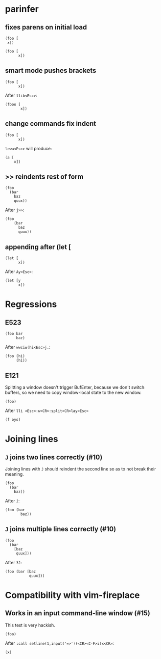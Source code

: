 # parinfer
## fixes parens on initial load

```
(foo [
 x])
```

```
(foo [
      x])
```

## smart mode pushes brackets

```
(foo [
      x])
```

After `llib<Esc>`:
```
(fboo [
       x])
```

## change commands fix indent

```
(foo [
      x])
```

`lcwa<Esc>` will produce:

```
(a [
    x])
```

## >> reindents rest of form

```
(foo
  (bar
    baz
    quux))
```

After `j>>`:

```
(foo
    (bar
      baz
      quux))
```

## appending after (let [

```
(let [
      x])
```

After `Ay<Esc>`:

```
(let [y
      x])
```

# Regressions
## E523

```
(foo bar
     baz)
```

After `wwciw(hi<Esc>j.`:
```
(foo (hi)
     (hi))
```

## E121

Splitting a window doesn't trigger BufEnter, because we don't switch buffers,
so we need to copy window-local state to the new window.

```
(foo)
```

After `lli <Esc>:w<CR>:split<CR>lay<Esc>`
```
(f oyo)
```

# Joining lines
## `J` joins two lines correctly (#10)

Joining lines with `J` should reindent the second line so as to not break
their meaning.

```
(foo
  (bar
    baz))
```

After `J`:
```
(foo (bar
       baz))
```

## `J` joins multiple lines correctly (#10)

```
(foo
  (bar
    [baz
     quux]))
```

After `3J`:
```
(foo (bar [baz
           quux]))
```

# Compatibility with vim-fireplace
## Works in an input command-line window (#15)

This test is very hackish.

```
(foo)
```

After `:call setline(1,input('=>'))<CR><C-F>i(x<CR>`:
```
(x)
```
